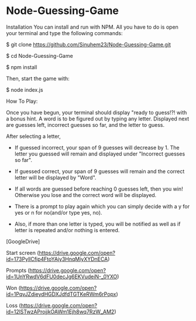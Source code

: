 # Node-Guessing-Game

Installation
You can install and run with NPM. All you have to do is open your terminal and type the following commands:

$ git clone https://github.com/Sinuhem23/Node-Guessing-Game.git

$ cd Node-Guessing-Game

$ npm install

Then, start the game with:

$ node index.js


How To Play:

Once you have begun, your terminal should display "ready to guess!?! with a bonus hint. A word is to be figured out by typing any letter. Displayed next are guesses left, incorrect guesses so far, and the letter to guess. 

After selecting a letter,

* If guessed incorrect, your span of 9 guesses will decrease by 1. The letter you guessed will remain and displayed under "Incorrect guesses so far". 

* If guessed correct, your span of 9 guesses will remain and the correct letter will be displayed by "Word".

* If all words are guessed before reaching 0 guesses left, then you win! Otherwise you lose and the correct word will be displayed.

* There is a prompt to play again which you can simply decide with a y for yes or n for no(and/or type yes, no).

* Also, if more than one letter is typed, you will be notified as well as if letter is repeated and/or nothing is entered.

[GoogleDrive]

Start screen
(https://drive.google.com/open?id=173PyllCfip4FtoYAjy3HnqMiyXYDnECA)

Prompts
(https://drive.google.com/open?id=1UnYRwdV6dFU0decJg6EKVudeiN-_0YXO)

Won
(https://drive.google.com/open?id=1PqvJZdieydHGDXJdfdTGTKeRWm6rPopx)

Loss
(https://drive.google.com/open?id=12lSTwzAProjjkOAWm1Ejh8wq7RzW_AM2)
